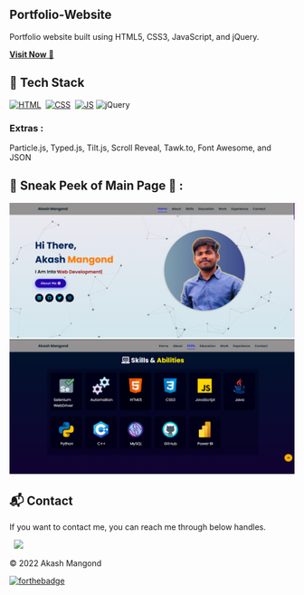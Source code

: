 ## Portfolio-Website
Portfolio website built using HTML5, CSS3, JavaScript, and jQuery.

<a href="https://akashmangond.netlify.app/" target="_blank">**Visit Now** 🚀</a>


## 📌 Tech Stack
[![HTML](https://img.shields.io/badge/html5%20-%23E34F26.svg?&style=for-the-badge&logo=html5&logoColor=white)](https://github.com/akash6656/Portfolio-Website/search?l=html)&nbsp;
[![CSS](https://img.shields.io/badge/css3%20-%231572B6.svg?&style=for-the-badge&logo=css3&logoColor=white)](https://github.com/akash6656/Portfolio-Website/search?l=css)&nbsp;
[![JS](https://img.shields.io/badge/javascript%20-%23323330.svg?&style=for-the-badge&logo=javascript&logoColor=%23F7DF1E)](https://github.com/akash6656/Portfolio-Website/search?l=javascript)
<img alt="jQuery" src="https://img.shields.io/badge/jquery-%230769AD.svg?style=for-the-badge&logo=jquery&logoColor=white"/>

### Extras : 
Particle.js, Typed.js, Tilt.js, Scroll Reveal, Tawk.to, Font Awesome, and JSON

## 📌 Sneak Peek of Main Page 🙈 :
![alt text](image.png)
![alt text](image-1.png)
<h2>📬 Contact</h2>

If you want to contact me, you can reach me through below handles.

&nbsp;&nbsp;<a href="https://www.linkedin.com/in/akash-mangond-2b2261218/"><img src="https://www.felberpr.com/wp-content/uploads/linkedin-logo.png" width="30"></img></a>

© 2022 Akash Mangond


[![forthebadge](https://forthebadge.com/images/badges/built-with-love.svg)](https://forthebadge.com)
